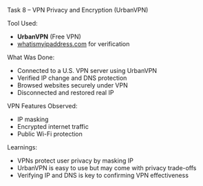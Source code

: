 Task 8 – VPN Privacy and Encryption (UrbanVPN)

Tool Used:
- **UrbanVPN** (Free VPN)
- [whatismyipaddress.com](https://whatismyipaddress.com) for verification

What Was Done:
- Connected to a U.S. VPN server using UrbanVPN
- Verified IP change and DNS protection
- Browsed websites securely under VPN
- Disconnected and restored real IP

VPN Features Observed:
- IP masking
- Encrypted internet traffic
- Public Wi-Fi protection

Learnings:
- VPNs protect user privacy by masking IP
- UrbanVPN is easy to use but may come with privacy trade-offs
- Verifying IP and DNS is key to confirming VPN effectiveness

